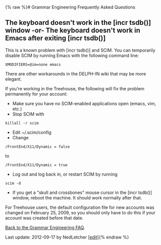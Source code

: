 {% raw %}# Grammar Engineering Frequently Asked Questions

## The keyboard doesn't work in the \[incr tsdb()\] window -or- The keyboard doesn't work in Emacs after exiting \[incr tsdb()\]

This is a known problem with \[incr tsdb()\] and SCIM. You can
temporarily disable SCIM by running Emacs with the following command
line:

    XMODIFIERS=@im=none emacs 

There are other workarounds in the DELPH-IN wiki
that may be more elegant.

If you're working in the Treehouse, the following will fix the problem
permanently for your account:

- Make sure you have no SCIM-enabled applications open (emacs, vim,
etc.)
- Stop SCIM with

<!-- -->


    killall -r scim

- Edit \~/.scim/config
- Change

<!-- -->


    /FrontEnd/X11/Dynamic = false

to

    /FrontEnd/X11/Dynamic = true

- Log out and log back in, or restart SCIM by running

<!-- -->


    scim -d

- If you get a "skull and crossbones" mouse cursor in the \[incr
tsdb()\] window, reboot the machine. It should work normally after
that.

For Treehouse users, the default configuration file for new accounts was
changed on February 25, 2009, so you should only have to do this if your
account was created before that date.

[Back to the Grammar Engineering FAQ](/GrammarEngineeringFaq).

Last update: 2012-09-17 by NedLetcher [[edit](https://github.com/delph-in/docs/wiki/GeFaqKeyboardNotWorking/_edit)]{% endraw %}